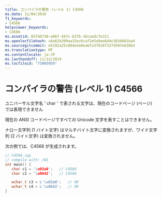 ```yaml
---
title: コンパイラの警告 (レベル 1) C4566
ms.date: 11/04/2016
f1_keywords:
- C4566
helpviewer_keywords:
- C4566
ms.assetid: 65f40730-e86f-447c-b37b-16caadcfe311
ms.openlocfilehash: c6a62b399aa32ec6caf2e5a9ee6d4c5836601ba4
ms.sourcegitcommit: e5192a25c084eda9eabfa37626f3274507e026b3
ms.translationtype: MT
ms.contentlocale: ja-JP
ms.lasthandoff: 11/12/2019
ms.locfileid: "73965959"
---
```

# <a name="compiler-warning-level-1-c4566"></a>コンパイラの警告 (レベル 1) C4566

ユニバーサル文字名 ' char ' で表される文字は、現在のコードページ (ページ) では表現できません

現在の ANSI コードページですべての Unicode 文字を表すことはできません。

ナロー文字列 (1 バイト文字) はマルチバイト文字に変換されますが、ワイド文字列 (2 バイト文字) は変換されません。

次の例では、C4566 が生成されます。

```cpp
// C4566.cpp
// compile with: /W1
int main() {
   char c1 = '\u03a0';   // C4566
   char c2 = '\u0642';   // C4566

   wchar_t c3 = L'\u03a0';   // OK
   wchar_t c4 = L'\u0642';   // OK
}
```